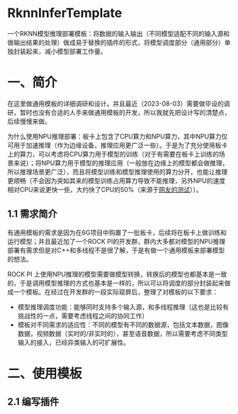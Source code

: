 # RknnInferTemplate
一个RKNN模型推理部署模板：将数据的输入输出（不同模型适配不同的输入源和做输出结果的处理）做成易于替换的插件的形式，将模型调度部分（通用部分）单独封装起来，减小模型部署工作量。

# 一、简介

在这里做通用模板的详细调研和设计。并且最近（2023-08-03）需要做毕设的调研，暂时也没有合适的人手来做通用模板的开发，所以我就先把设计写的清楚点，后续慢慢来做。

为什么使用NPU推理部署：板卡上包含了CPU算力和NPU算力，其中NPU算力仅可用于加速推理（作为边缘设备，推理应用更广泛一些）。于是为了充分使用板卡上的算力，可以考虑将CPU算力用于模型的训练（对于有需要在板卡上训练的场景来说）；将NPU算力用于模型的推理应用（一般放在边缘上的模型都会做推理，所以推理场景更广泛），而且将模型训练和模型推理使用的算力分开，也能让推理更顺畅（不会因为突如其来的模型训练占用算力导致不能推理，另外NPU的速度相对CPU来说更快一些，大约快了CPU的50%（来源于[网友的测试](https://zhuanlan.zhihu.com/p/529861266)））。

## 1.1 需求简介

有通用模板的需求是因为在6G项目中购置了一批板卡，后续将在板卡上做训练和运行模型；并且最近加了一个ROCK PI的开发群，群内大多都对模型的NPU推理部署有需求但是对C++和多线程不是很了解，于是有做一个通用模板来部署模型的想法。

ROCK PI 上使用NPU推理的模型需要做模型转换，转换后的模型也都基本是一致的，于是调用模型推理的方式也基本是一样的，所以可以将调度的部分封装起来做成一个模板。在经过在开发群的一段实际窥屏后，整理了对模板的以下要求：

- 模型推理调度功能：能够同时支持多个输入源，和多线程推理（这也是比较有挑战性的一点，需要考虑线程之间的协同工作）
- 模板对不同需求的适应性：不同的模型有不同的数据源，包括文本数据，图像数据，视频数据（实时的/非实时的），甚至语音数据，所以需要考虑不同类型输入的接入，已经异类输入的可扩展性。

# 二、使用模板

## 2.1 编写插件



